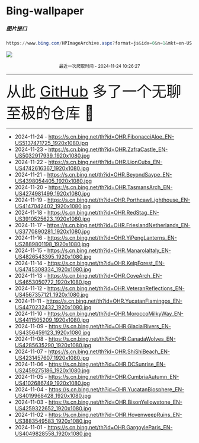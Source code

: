 # Bing-wallpaper

##### 图片接口

```powershell
https://www.bing.com/HPImageArchive.aspx?format=js&idx=0&n=1&mkt=en-US
```

 ![](https://s.cn.bing.net/th?id=OHR.FibonacciAloe_EN-US5137471725_1920x1080.jpg)

<p align='center' >
    <small>
        最近一次爬取时间 - 2024-11-24 10:26:27
    </small>
    <br>
    <hr>
    <font size=7>
        <small>
           从此 <a href='https://github.com/'>GitHub</a> 多了一个无聊至极的仓库  🍳
        </small>
    </font>
    <hr>
</p>


- 2024-11-24 - https://s.cn.bing.net/th?id=OHR.FibonacciAloe_EN-US5137471725_1920x1080.jpg 
- 2024-11-23 - https://s.cn.bing.net/th?id=OHR.ZafraCastle_EN-US5032917939_1920x1080.jpg 
- 2024-11-22 - https://s.cn.bing.net/th?id=OHR.LionCubs_EN-US4742616367_1920x1080.jpg 
- 2024-11-21 - https://s.cn.bing.net/th?id=OHR.BeyondSaype_EN-US4398054405_1920x1080.jpg 
- 2024-11-20 - https://s.cn.bing.net/th?id=OHR.TasmansArch_EN-US4274981499_1920x1080.jpg 
- 2024-11-19 - https://s.cn.bing.net/th?id=OHR.PorthcawlLighthouse_EN-US4147042402_1920x1080.jpg 
- 2024-11-18 - https://s.cn.bing.net/th?id=OHR.RedStag_EN-US3910525623_1920x1080.jpg 
- 2024-11-17 - https://s.cn.bing.net/th?id=OHR.FrieslandNetherlands_EN-US3770890281_1920x1080.jpg 
- 2024-11-16 - https://s.cn.bing.net/th?id=OHR.YiPengLanterns_EN-US2889801198_1920x1080.jpg 
- 2024-11-15 - https://s.cn.bing.net/th?id=OHR.ManarolaItaly_EN-US4826543395_1920x1080.jpg 
- 2024-11-14 - https://s.cn.bing.net/th?id=OHR.KelpForest_EN-US4745308334_1920x1080.jpg 
- 2024-11-13 - https://s.cn.bing.net/th?id=OHR.CoveArch_EN-US4653050772_1920x1080.jpg 
- 2024-11-12 - https://s.cn.bing.net/th?id=OHR.VeteranReflections_EN-US4567357121_1920x1080.jpg 
- 2024-11-11 - https://s.cn.bing.net/th?id=OHR.YucatanFlamingos_EN-US4470232432_1920x1080.jpg 
- 2024-11-10 - https://s.cn.bing.net/th?id=OHR.MoroccoMilkyWay_EN-US4411505209_1920x1080.jpg 
- 2024-11-09 - https://s.cn.bing.net/th?id=OHR.GlacialRivers_EN-US4356459123_1920x1080.jpg 
- 2024-11-08 - https://s.cn.bing.net/th?id=OHR.CanadaWolves_EN-US4285635290_1920x1080.jpg 
- 2024-11-07 - https://s.cn.bing.net/th?id=OHR.ShiShiBeach_EN-US4231457607_1920x1080.jpg 
- 2024-11-06 - https://s.cn.bing.net/th?id=OHR.DCSunrise_EN-US2459275186_1920x1080.jpg 
- 2024-11-05 - https://s.cn.bing.net/th?id=OHR.CumbriaAutumn_EN-US4102686749_1920x1080.jpg 
- 2024-11-04 - https://s.cn.bing.net/th?id=OHR.YucatanBiosphere_EN-US4019968428_1920x1080.jpg 
- 2024-11-03 - https://s.cn.bing.net/th?id=OHR.BisonYellowstone_EN-US4259322652_1920x1080.jpg 
- 2024-11-02 - https://s.cn.bing.net/th?id=OHR.HovenweepRuins_EN-US3883549583_1920x1080.jpg 
- 2024-11-01 - https://s.cn.bing.net/th?id=OHR.GargoyleParis_EN-US4049828558_1920x1080.jpg 
